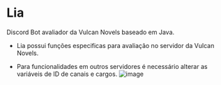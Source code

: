 # Lia
Discord Bot avaliador da Vulcan Novels baseado em Java. 

 - Lia possui funções especificas para avaliação no servidor da Vulcan Novels. 

 - Para funcionalidades em outros servidores é necessário alterar as variáveis de ID de canais e cargos.
![image](https://user-images.githubusercontent.com/123518676/215490578-aadbf57b-6927-4bec-b933-f63811133480.png)

